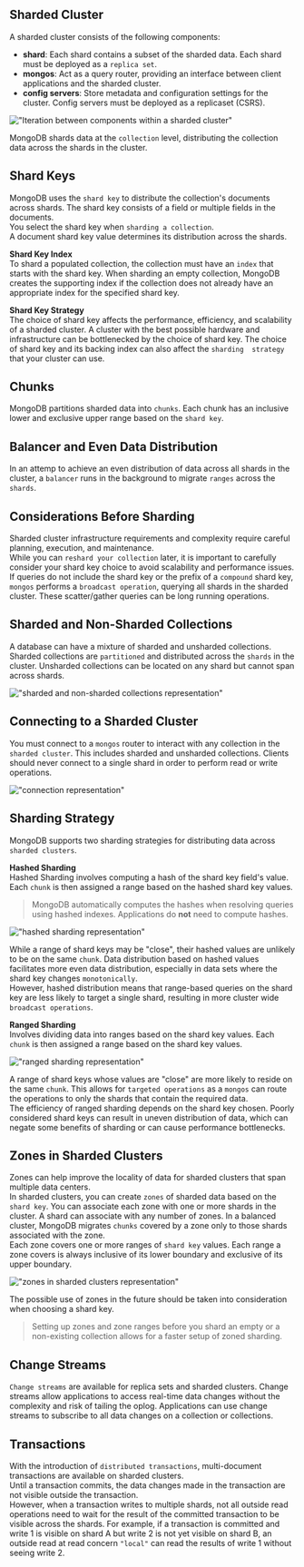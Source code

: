 ## Sharded Cluster
A sharded cluster consists of the following components:
- **shard**: Each shard contains a subset of the sharded data. Each shard 
  must be deployed as a `replica set`.
- **mongos**: Act as a query router, providing an interface between client
  applications and the sharded cluster.
- **config servers**: Store metadata and configuration settings for the 
  cluster. Config servers must be deployed as a replicaset (CSRS).

!["Iteration between components within a sharded cluster"](https://www.mongodb.com/docs/manual/images/sharded-cluster-production-architecture.bakedsvg.svg)
  
MongoDB shards data at the `collection` level, distributing the collection
data across the shards in the cluster.  
  
## Shard Keys
MongoDB uses the `shard key` to distribute the collection's documents 
across shards. The shard key consists of a field or multiple fields in the
documents.  
You select the shard key when `sharding a collection`.  
A document shard key value determines its distribution across the shards.

**Shard Key Index**  
To shard a populated collection, the collection must have an `index` that 
starts with the shard key. When sharding an empty collection, MongoDB 
creates the supporting index if the collection does not already have an 
appropriate index for the specified shard key.
  
**Shard Key Strategy**  
The choice of shard key affects the performance, efficiency, and 
scalability of a sharded cluster. A cluster with the best possible hardware
and infrastructure can be bottlenecked by the choice of shard key. The 
choice of shard key and its backing index can also affect the `sharding 
strategy` that your cluster can use.
  
## Chunks
MongoDB partitions sharded data into `chunks`. Each chunk has an inclusive
lower and exclusive upper range based on the `shard key`.

## Balancer and Even Data Distribution
In an attemp to achieve an even distribution of data across all shards in 
the cluster, a `balancer` runs in the background to migrate `ranges` across
the `shards`.  
  
## Considerations Before Sharding
Sharded cluster infrastructure requirements and complexity require careful
planning, execution, and maintenance.  
While you can `reshard your collection` later, it is important to carefully
consider your shard key choice to avoid scalability and performance 
issues.  
If queries do not include the shard key or the prefix of a `compound` shard 
key, `mongos` performs a `broadcast operation`, querying all shards in the
sharded cluster. These scatter/gather queries can be long running 
operations.  
  
## Sharded and Non-Sharded Collections
A database can have a mixture of sharded and unsharded collections. Sharded
collections are `partitioned` and distributed across the `shards` in the 
cluster. Unsharded collections can be located on any shard but cannot span
across shards.  

!["sharded and non-sharded collections representation"](https://www.mongodb.com/docs/manual/images/sharded-cluster-primary-shard.bakedsvg.svg)
  
## Connecting to a Sharded Cluster
You must connect to a `mongos` router to interact with any collection in 
the `sharded cluster`. This includes sharded and unsharded collections. 
Clients should never connect to a single shard in order to perform read or
write operations.  
  
!["connection representation"](https://www.mongodb.com/docs/manual/images/sharded-cluster-mixed.bakedsvg.svg)

## Sharding Strategy
MongoDB supports two sharding strategies for distributing data across 
`sharded clusters`. 
  
**Hashed Sharding**  
Hashed Sharding involves computing a hash of the shard key field's value. 
Each `chunk` is then assigned a range based on the hashed shard key 
values.  
  
> MongoDB automatically computes the hashes when resolving queries using 
hashed indexes. Applications do **not** need to compute hashes.
  
!["hashed sharding representation"](https://www.mongodb.com/docs/manual/images/sharding-hash-based.bakedsvg.svg)
  
While a range of shard keys may be "close", their hashed values are 
unlikely to be on the same `chunk`. Data distribution based on hashed 
values facilitates more even data distribution, especially in data sets 
where the shard key changes `monotonically`.  
However, hashed distribution means that range-based queries on the shard 
key are less likely to target a single shard, resulting in more cluster 
wide `broadcast operations`.  
  
**Ranged Sharding**  
Involves dividing data into ranges based on the shard key values. Each 
`chunk` is then assigned a range based on the shard key values.  
  
!["ranged sharding representation"](https://www.mongodb.com/docs/manual/images/sharding-range-based.bakedsvg.svg)
  
A range of shard keys whose values are "close" are more likely to reside on
the same `chunk`. This allows for `targeted operations` as a `mongos` can 
route the operations to only the shards that contain the required data.  
The efficiency of ranged sharding depends on the shard key chosen. Poorly 
considered shard keys can result in uneven distribution of data, which can 
negate some benefits of sharding or can cause performance bottlenecks.  
  
## Zones in Sharded Clusters
Zones can help improve the locality of data for sharded clusters that span
multiple data centers.  
In sharded clusters, you can create `zones` of sharded data based on the 
`shard key`. You can associate each zone with one or more shards in the 
cluster. A shard can associate with any number of zones. In a balanced 
cluster, MongoDB migrates `chunks` covered by a zone only to those shards 
associated with the zone.  
Each zone covers one or more ranges of `shard key` values. Each range a 
zone covers is always inclusive of its lower boundary and exclusive of its
upper boundary.  
  
!["zones in sharded clusters representation"](https://www.mongodb.com/docs/manual/images/sharded-cluster-zones.bakedsvg.svg)
  
The possible use of zones in the future should be taken into consideration
when choosing a shard key.  
  
> Setting up zones and zone ranges before you shard an empty or a 
non-existing collection allows for a faster setup of zoned sharding.
  

## Change Streams
`Change streams` are available for replica sets and sharded clusters. 
Change streams allow applications to access real-time data changes without
the complexity and risk of tailing the oplog. Applications can use change 
streams to subscribe to all data changes on a collection or collections.  
  
## Transactions
With the introduction of `distributed transactions`, multi-document 
transactions are available on sharded clusters.  
Until a transaction commits, the data changes made in the transaction are 
not visible outside the transaction.  
However, when a transaction writes to multiple shards, not all outside read
operations need to wait for the result of the committed transaction to be 
visible across the shards. For example, if a transaction is committed and 
write 1 is visible on shard A but write 2 is not yet visible on shard B, an
outside read at read concern `"local"` can read the results of write 1 
without seeing write 2.
